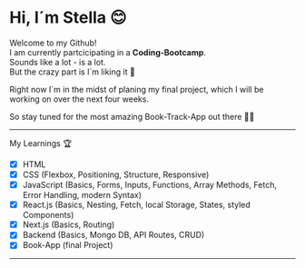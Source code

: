 # Hi, I´m Stella 😊

Welcome to my Github!  
I am currently partcicipating in a **Coding-Bootcamp**.  
Sounds like a lot - is a lot.  
But the crazy part is I´m liking it 😬  

Right now I´m in the midst of planing my final project, which I will be working on over the next four weeks.

So stay tuned for the most amazing Book-Track-App out there 💪🏼

---
 My Learnings 🏆
 - [x] HTML
 - [x] CSS (Flexbox, Positioning, Structure, Responsive)
 - [x] JavaScript (Basics, Forms, Inputs, Functions, Array Methods, Fetch, Error Handling, modern Syntax)
 - [x] React.js (Basics, Nesting, Fetch, local Storage, States, styled Components)
 - [x] Next.js (Basics, Routing)
 - [x] Backend (Basics, Mongo DB, API Routes, CRUD)
 - [x] Book-App (final Project)

---
